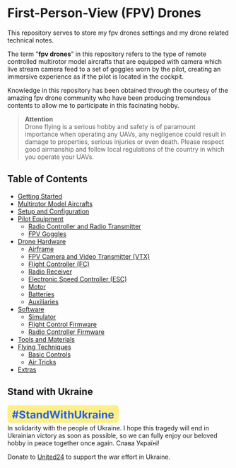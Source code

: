 First-Person-View (FPV) Drones
==============================

This repository serves to store my fpv drones settings and my drone related technical notes.

The term "**fpv drones**" in this repository refers to the type of remote controlled multirotor model aircrafts that are equipped with camera which live stream camera feed to a set of goggles worn by the pilot, creating an immersive experience as if the pilot is located in the cockpit.

Knowledge in this repository has been obtained through the courtesy of the amazing fpv drone community who have been producing tremendous contents to allow me to participate in this facinating hobby.

> **Attention**  
> Drone flying is a serious hobby and safety is of paramount importance when operating any UAVs, any negligence could result in damage to properties, serious injuries or even death. Please respect good airmanship and follow local regulations of the country in which you operate your UAVs.

## Table of Contents

- [Getting Started](./tech-notes/GETTING_STARTED.md)
- [Multirotor Model Aircrafts](./tech-notes/MULTIROTOR.md)
- [Setup and Configuration](./tech-notes/SETUP_CONF.md)
- [Pilot Equipment](./tech-notes/PILOT_EQPT.md)
  - [Radio Controller and Radio Transmitter](./tech-notes/PILOT_EQPT.md#radio-controller-and-radio-transmitter)
  - [FPV Goggles](./tech-notes/PILOT_EQPT.md#fpv-goggles)
- [Drone Hardware](./tech-notes/DRONE_HARDWARE.md)
  - [Airframe](./tech-notes/DRONE_HARDWARE.md#airframe)
  - [FPV Camera and Video Transmitter (VTX)](./tech-notes/DRONE_HARDWARE.md#fpv-camera-and-video-transmitter-vtx)
  - [Flight Controller (FC)](./tech-notes/DRONE_HARDWARE.md#flight-controller-fc)
  - [Radio Receiver](./tech-notes/DRONE_HARDWARE.md#radio-receiver)
  - [Electronic Speed Controller (ESC)](./tech-notes/DRONE_HARDWARE.md#)
  - [Motor](./tech-notes/DRONE_HARDWARE.md)
  - [Batteries]()
  - [Auxiliaries]()
- [Software](./tech-notes/SOFTWARE.md)
  - [Simulator]()
  - [Flight Control Firmware]()
  - [Radio Controller Firmware]()
- [Tools and Materials](./tech-notes/TOOLS_MATL.md)
- [Flying Techniques](./tech-notes/TECHNIQUES.md)
  - [Basic Controls]()
  - [Air Tricks]()
- [Extras](./tech-notes/EXTRAS.md)

## Stand with Ukraine
[![StandWithUkraine](https://raw.githubusercontent.com/vshymanskyy/StandWithUkraine/main/badges/StandWithUkraine.svg)](https://github.com/vshymanskyy/StandWithUkraine/blob/main/docs/README.md)  
In solidarity with the people of Ukraine. I hope this tragedy will end in Ukrainian victory as soon as possible, so we can fully enjoy our beloved hobby in peace together once again. Слава Україні!
 
Donate to [United24](https://u24.gov.ua/) to support the war effort in Ukraine.